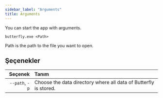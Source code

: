 ```yaml
---
sidebar_label: "Arguments"
title: Arguments
---
```


You can start the app with arguments.

`butterfly.exe <Path>`

Path is the path to the file you want to open.

## Şeçenekler

|        Seçenek | Tanım                                                            |
| --------------:|:---------------------------------------------------------------- |
| `--path`, `-p` | Choose the data directory where all data of Butterfly is stored. |
